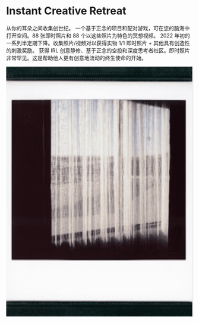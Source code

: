 # Instant Creative Retreat

从你的耳朵之间收集创世纪。 一个基于正念的项目和配对游戏，可在您的脑海中打开空间。88 张即时照片和 88 个以这些照片为特色的冥想视频。 2022 年初的一系列半定期下降。收集照片/视频对以获得实物 1/1 即时照片 + 其他具有创造性的刺激奖励。 获得 IRL 创意静修、基于正念的空投和深度思考者社区。即时照片非常罕见。这是帮助他人更有创意地流动的终生使命的开始。

![nft](1661600268610(1).png)
